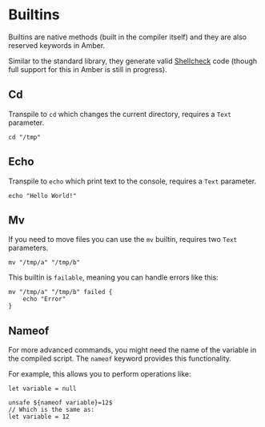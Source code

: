 # Builtins

Builtins are native methods (built in the compiler itself) and they are also reserved keywords in Amber.  

Similar to the standard library, they generate valid [Shellcheck](https://www.shellcheck.net/) code (though full support for this in Amber is still in progress).

## Cd

Transpile to `cd` which changes the current directory, requires a `Text` parameter.

```ab
cd "/tmp"
```

## Echo

Transpile to `echo` which print text to the console, requires a `Text` parameter.

```ab
echo "Hello World!"
```

## Mv

If you need to move files you can use the `mv` builtin, requires two `Text` parameters.

```ab
mv "/tmp/a" "/tmp/b"
```

This builtin is `failable`, meaning you can handle errors like this:
```ab
mv "/tmp/a" "/tmp/b" failed {
    echo "Error"
}
```

## Nameof

For more advanced commands, you might need the name of the variable in the compiled script. The `nameof` keyword provides this functionality.  

For example, this allows you to perform operations like:

```ab
let variable = null

unsafe ${nameof variable}=12$
// Which is the same as:
let variable = 12
```